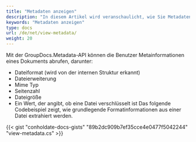```yaml
---
title: "Metadaten anzeigen"
description: "In diesem Artikel wird veranschaulicht, wie Sie Metadateninformationen eines Dokuments anzeigen."
keywords: "Metadaten anzeigen"
type: docs
url: /de/net/view-metadata/
weight: 20
---
```


Mit der GroupDocs.Metadata-API können die Benutzer Metainformationen eines Dokuments abrufen, darunter:

- Dateiformat (wird von der internen Struktur erkannt)
- Dateierweiterung
- Mime Typ
- Seitenzahl
- Dateigröße
- Ein Wert, der angibt, ob eine Datei verschlüsselt ist
Das folgende Codebeispiel zeigt, wie grundlegende Formatinformationen aus einer Datei extrahiert werden.

{{< gist "conholdate-docs-gists" "89b2dc909b7ef35cce4e0477f5042244" "view-metadata.cs" >}}



